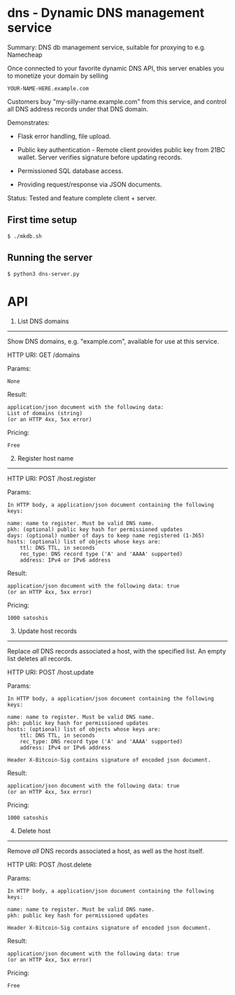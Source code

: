 
dns - Dynamic DNS management service
====================================

Summary:  DNS db management service, suitable for proxying to e.g. Namecheap

Once connected to your favorite dynamic DNS API, this server enables you to
monetize your domain by selling 

	YOUR-NAME-HERE.example.com

Customers buy "my-silly-name.example.com" from this service,
and control all DNS address records under that DNS domain.

Demonstrates:

* Flask error handling, file upload.

* Public key authentication - Remote client provides public key from 21BC
  wallet.  Server verifies signature before updating records.

* Permissioned SQL database access.

* Providing request/response via JSON documents.

Status: Tested and feature complete client + server.

First time setup
----------------

	$ ./mkdb.sh

Running the server
------------------

	$ python3 dns-server.py



API
===

1. List DNS domains
-------------------
Show DNS domains, e.g. "example.com", available for use at this service.

HTTP URI: GET /domains

Params:

	None

Result:

	application/json document with the following data:
	List of domains (string)
	(or an HTTP 4xx, 5xx error)

Pricing:

	Free



2. Register host name
---------------------
HTTP URI: POST /host.register

Params:

	In HTTP body, a application/json document containing the following keys:

	name: name to register. Must be valid DNS name.
	pkh: (optional) public key hash for permissioned updates
	days: (optional) number of days to keep name registered (1-365)
	hosts: (optional) list of objects whose keys are:
		ttl: DNS TTL, in seconds
		rec_type: DNS record type ('A' and 'AAAA' supported)
		address: IPv4 or IPv6 address

Result:

	application/json document with the following data: true
	(or an HTTP 4xx, 5xx error)

Pricing:

	1000 satoshis



3. Update host records
----------------------
Replace _all_ DNS records associated a host, with the specified list.  An
empty list deletes all records.

HTTP URI: POST /host.update

Params:

	In HTTP body, a application/json document containing the following keys:

	name: name to register. Must be valid DNS name.
	pkh: public key hash for permissioned updates
	hosts: (optional) list of objects whose keys are:
		ttl: DNS TTL, in seconds
		rec_type: DNS record type ('A' and 'AAAA' supported)
		address: IPv4 or IPv6 address

	Header X-Bitcoin-Sig contains signature of encoded json document.

Result:

	application/json document with the following data: true
	(or an HTTP 4xx, 5xx error)

Pricing:

	1000 satoshis



4. Delete host
--------------
Remove _all_ DNS records associated a host, as well as the host itself.

HTTP URI: POST /host.delete

Params:

	In HTTP body, a application/json document containing the following keys:

	name: name to register. Must be valid DNS name.
	pkh: public key hash for permissioned updates

	Header X-Bitcoin-Sig contains signature of encoded json document.

Result:

	application/json document with the following data: true
	(or an HTTP 4xx, 5xx error)

Pricing:

	Free



